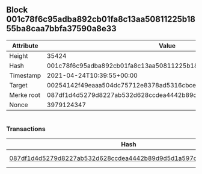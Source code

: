 ## Block 001c78f6c95adba892cb01fa8c13aa50811225b1855ba8caa7bbfa37590a8e33

Attribute | Value
--- | ---
Height | 35424
Hash | 001c78f6c95adba892cb01fa8c13aa50811225b1855ba8caa7bbfa37590a8e33
Timestamp | 2021-04-24T10:39:55+00:00
Target | 00254142f49eaaa504dc75712e8378ad5316cbcead634704b3734b6271167cc4
Merke root | 087df1d4d5279d8227ab532d628ccdea4442b89d9d5d1a597c90a5ea59c486f5
Nonce | 3979124347

```

```

### Transactions

Hash | Amount
--- | ---
[087df1d4d5279d8227ab532d628ccdea4442b89d9d5d1a597c90a5ea59c486f5](087df1d4d5279d8227ab532d628ccdea4442b89d9d5d1a597c90a5ea59c486f5.md) | 10.00000000 SKEPTI 
